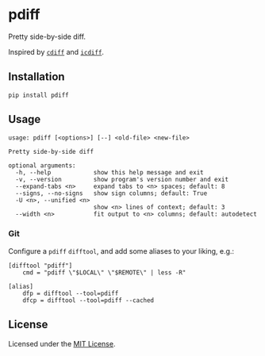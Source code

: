 # pdiff

Pretty side-by-side diff.

Inspired by [`cdiff`](https://github.com/ymattw/cdiff) and
[`icdiff`](https://github.com/jeffkaufman/icdiff).

## Installation

    pip install pdiff

## Usage

```
usage: pdiff [<options>] [--] <old-file> <new-file>

Pretty side-by-side diff

optional arguments:
  -h, --help            show this help message and exit
  -v, --version         show program's version number and exit
  --expand-tabs <n>     expand tabs to <n> spaces; default: 8
  --signs, --no-signs   show sign columns; default: True
  -U <n>, --unified <n>
                        show <n> lines of context; default: 3
  --width <n>           fit output to <n> columns; default: autodetect
```

### Git

Configure a `pdiff` `difftool`, and add some aliases to your liking, e.g.:

```
[difftool "pdiff"]
	cmd = "pdiff \"$LOCAL\" \"$REMOTE\" | less -R"

[alias]
	dfp = difftool --tool=pdiff
	dfcp = difftool --tool=pdiff --cached
```

## License

Licensed under the [MIT License](https://opensource.org/licenses/MIT).
